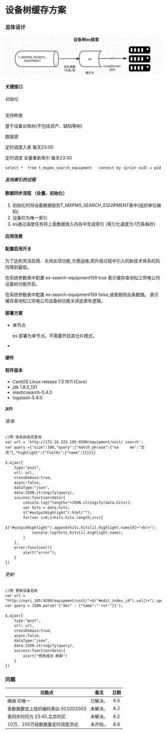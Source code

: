 # 设备树缓存方案

### 总体设计

[](设备树es)
![Alt text](images/equipment-es.png "Optional title")

#### 关键接口

###### 初始化

支持种类

基于设备台账树(不包括资产、缺陷等树)

数据源

定时调度入表 		每天23:00

定时调度 全量重新索引 每天23:30

	select *  from t_mxpms_search_equipment   connect by (prior oid) = pid

##### 反向索引的过程


#### 数据同步流程 （全量、初始化）



1. 初始化时将设备数据放到T_MXPMS_SEARCH_EQUIPMENT表中(组织单位编码)
2. 设备ID为唯一索引
3. es通过调度任务将上表数据放入内存中生成索引 (索引化速度为:1万条每秒)

#### 应用场景

#### 配置启用开关

为了达到灵活启用、关闭此项功能,方便运维,把升级过程中引入的新技术体系的风险降到最低。

在系统参数表中配置 es-search-equipment159 true 表示缓存查询松江供电公司设备树功能开启。

在系统参数表中配置 es-search-equipment159 false,或者删除此条数据。 表示缓存查询松江供电公司设备树功能关闭走原有逻辑。

#### 部署方案

*	单节点
	
	es 部署为单节点。不需要开启其分片模式。

*	


#### 硬件

#### 软件版本

*	CentOS Linux release 7.3.1611 (Core)
*	jdk 1.8.0_131
*	elasticsearch-5.4.0
*	logstash-5.4.0	

#### API

###### 查询:

	//例 按名称高亮查询
	var url = 'http://172.16.223.185:9200/equipment/unit/_search';
	var query ={"size":100,"query":{"match_phrase":{"na 	me":"交流"},"highlight":{"fields":{"name":{}}}}}

	$.ajax({
        type:"post",
        url: url,
        crossDomain:true,
        async:false,
        dataType:"json",
        data:JSON.stringify(query),
        success:function(data){
            console.log("length="+JSON.stringify(data.hits));
            var hits = data.hits;
            $("#outputHighlight").html("");
            for(var i=0;i<hits.hits.length;i++){
                $("#outputHighlight").append(hits.hits[i].highlight.name[0]+"<br>");
                console.log(hits.hits[i].highlight.name);
            }            
        },
        error:function(){
            alert("error");
        }
    })
    
###### 更新:

	//例 更新设备名称
	var url = "http://nari_185:9200/equipment/unit/"+$("#edit_index_id").val()+"/_update"
	var query = JSON.parse('{"doc" : {"name":"'+v+'"}}');
	
	$.ajax({
        type:"post",
        url: url,
        crossDomain:true,
        async:false,
        dataType:"json",
        data:JSON.stringify(query),
        success:function(data){
            alert("修改成功 刷新")
        }
    })    
    
### 问题  

功能点		 			|备注           | 日期|
------------ 			|:-------------:| :------------:|
确保	ID唯一	| 已解决。  			| 6.5
表数据要加上组织编码类似 001002003	| 未解决。  			| 6.2
表同步时间为 23:45,北京时区	| 未解决。  			| 6.2
10万、100万级数据量定时调度测试	| 未开始。  			| 6.8
